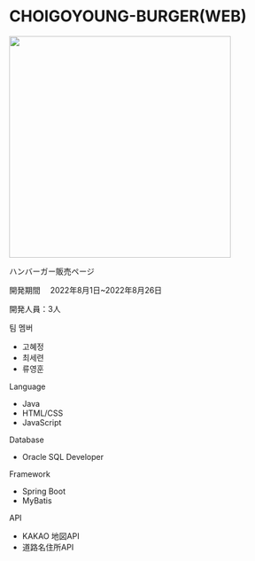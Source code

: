 # CHOIGOYOUNG-BURGER(WEB)

<img src="https://user-images.githubusercontent.com/112363365/191642208-bd3f5d80-be5d-45b5-a234-3acd1a54e5c1.png" width="400" height="400"/>

ハンバーガー販売ページ

開発期間　
2022年8月1日~2022年8月26日

開発人員：3人

팀 멤버
 * 고혜정
 * 최세련
 * 류영훈

Language
* Java
* HTML/CSS
* JavaScript

Database
* Oracle SQL Developer

Framework
* Spring Boot
* MyBatis

API
* KAKAO 地図API
* 道路名住所API


 
  
  
